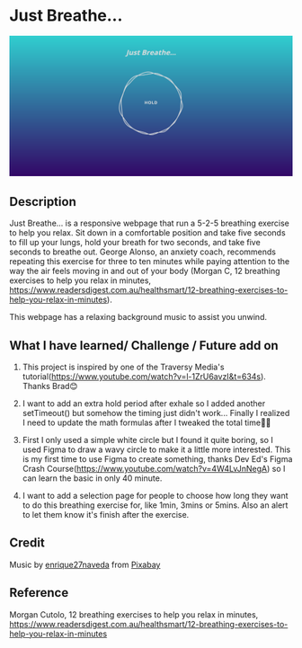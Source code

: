 # Just Breathe...

![Preview](Screenshot.png)

## Description

Just Breathe... is a responsive webpage that run a 5-2-5 breathing exercise to help you relax. Sit down in a comfortable position and take five seconds to fill up your lungs, hold your breath for two seconds, and take five seconds to breathe out. George Alonso, an anxiety coach, recommends repeating this exercise for three to ten minutes while paying attention to the way the air feels moving in and out of your body (Morgan C, 12 breathing exercises to help you relax in minutes, https://www.readersdigest.com.au/healthsmart/12-breathing-exercises-to-help-you-relax-in-minutes). 

This webpage has a relaxing background music to assist you unwind. 

## What I have learned/ Challenge / Future add on

1. This project is inspired by one of the Traversy Media's tutorial(https://www.youtube.com/watch?v=l-1ZrU6avzI&t=634s). Thanks Brad😊

2. I want to add an extra hold period after exhale so I added another setTimeout() but somehow the timing just didn't work... Finally I realized I need to update the math formulas after I tweaked the total time🤦‍♀️

3. First I only used a simple white circle but I found it quite boring, so I used Figma to draw a wavy circle to make it a little more interested. This is my first time to use Figma to create something, thanks Dev Ed's Figma Crash Course(https://www.youtube.com/watch?v=4W4LvJnNegA) so I can learn the basic in only 40 minute.

3. I want to add a selection page for people to choose how long they want to do this breathing exercise for, like 1min, 3mins or 5mins. Also an alert to let them know it's finish after the exercise.


## Credit

Music by <a href="/users/enrique27naveda-18269152/?tab=audio&amp;utm_source=link-attribution&amp;utm_medium=referral&amp;utm_campaign=audio&amp;utm_content=1502">enrique27naveda</a> from <a href="https://pixabay.com/music/?utm_source=link-attribution&amp;utm_medium=referral&amp;utm_campaign=music&amp;utm_content=1502">Pixabay</a>


## Reference

Morgan Cutolo, 12 breathing exercises to help you relax in minutes, https://www.readersdigest.com.au/healthsmart/12-breathing-exercises-to-help-you-relax-in-minutes